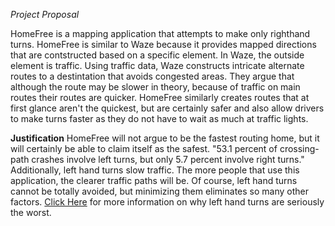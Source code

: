 *Project Proposal*

HomeFree is a mapping application that attempts to make only righthand turns. HomeFree is similar 
to Waze because it provides mapped directions that are contstructed based on a specific element. In Waze,
the outside element is traffic. Using traffic data, Waze constructs intricate alternate routes to a destintation 
that avoids congested areas. They argue that although the route may be slower in theory, because of traffic on main routes
their routes are quicker. HomeFree similarly creates routes that at first glance aren't the quickest, but are
certainly safer and also allow drivers to make turns faster as they do not have to wait as much at traffic lights.

**Justification** 
HomeFree will not argue to be the fastest routing home, but it will certainly be able to claim itself as the safest. "53.1 percent of crossing-path crashes involve left turns, but only 5.7 percent involve right turns." Additionally, left hand turns slow traffic. The more people that use this application, the clearer traffic paths will be. Of course, left hand turns cannot be totally avoided, but minimizing them eliminates so many other factors. [Click Here](https://www.washingtonpost.com/news/innovations/wp/2014/04/09/the-case-for-almost-never-turning-left-while-driving/?utm_term=.956e7fd58842) for more information on why left hand turns are seriously the worst.
